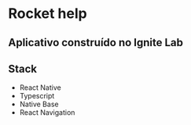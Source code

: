 # Rocket help 
## Aplicativo construído no Ignite Lab

## Stack
- React Native
- Typescript
- Native Base
- React Navigation
